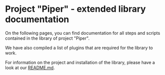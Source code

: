 # Project "Piper" - extended library documentation

On the following pages, you can find documentation for all steps and scripts
contained in the library of project "Piper".

We have also compiled a list of plugins that are required for the library to
work.

For information on the project and installation of the library, please have a
look at our [README.md][piper-pipelines-readme].

[piper-pipelines-readme]: https://github.com/SAP/jenkins-library/blob/master/README.md
